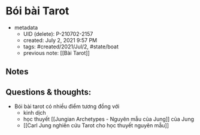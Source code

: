# Bói bài Tarot

- metadata
	- UID (delete): P-210702-2157
	- created: July 2, 2021 9:57 PM
	- tags: #created/2021/Jul/2, #state/boat 
	- previous note: [[Bài Tarot]]

## Notes

## Questions & thoughts:
- Bói bài tarot có nhiều điểm tương đồng với 
	- kinh dịch
	- học thuyết [[Jungian Archetypes - Nguyên mẫu của Jung]] của Jung
	- [[Carl Jung nghiên cứu Tarot cho học thuyết nguyên mẫu]]

